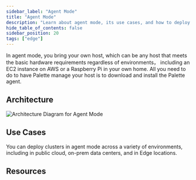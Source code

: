 ```yaml
---
sidebar_label: "Agent Mode"
title: "Agent Mode"
description: "Learn about agent mode, its use cases, and how to deploy a cluster in agent mode. "
hide_table_of_contents: false
sidebar_position: 20
tags: ["edge"]
---
```


In agent mode, you bring your own host, which can be any host that meets the basic hardware requirements regardless of
environments， including an EC2 instance on AWS or a Raspberry Pi in your own home. All you need to do to have Palette
manage your host is to download and install the Palette agent.

## Architecture

![Architecture Diagram for Agent Mode](/deployment-modes_agent-mode.webp)

## Use Cases

You can deploy clusters in agent mode across a variety of environments, including in public cloud, on-prem data centers,
and in Edge locations.

## Resources

